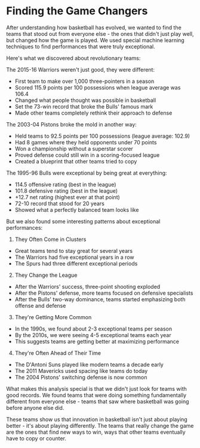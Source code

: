 # Finding the Game Changers

After understanding how basketball has evolved, we wanted to find the teams that stood out from everyone else - the ones that didn't just play well, but changed how the game is played. We used special machine learning techniques to find performances that were truly exceptional.

Here's what we discovered about revolutionary teams:

The 2015-16 Warriors weren't just good, they were different:
- First team to make over 1,000 three-pointers in a season
- Scored 115.9 points per 100 possessions when league average was 106.4
- Changed what people thought was possible in basketball
- Set the 73-win record that broke the Bulls' famous mark
- Made other teams completely rethink their approach to defense

The 2003-04 Pistons broke the mold in another way:
- Held teams to 92.5 points per 100 possessions (league average: 102.9)
- Had 8 games where they held opponents under 70 points
- Won a championship without a superstar scorer
- Proved defense could still win in a scoring-focused league
- Created a blueprint that other teams tried to copy

The 1995-96 Bulls were exceptional by being great at everything:
- 114.5 offensive rating (best in the league)
- 101.8 defensive rating (best in the league)
- +12.7 net rating (highest ever at that point)
- 72-10 record that stood for 20 years
- Showed what a perfectly balanced team looks like

But we also found some interesting patterns about exceptional performances:

1. They Often Come in Clusters
- Great teams tend to stay great for several years
- The Warriors had five exceptional years in a row
- The Spurs had three different exceptional periods

2. They Change the League
- After the Warriors' success, three-point shooting exploded
- After the Pistons' defense, more teams focused on defensive specialists
- After the Bulls' two-way dominance, teams started emphasizing both offense and defense

3. They're Getting More Common
- In the 1990s, we found about 2-3 exceptional teams per season
- By the 2010s, we were seeing 4-5 exceptional teams each year
- This suggests teams are getting better at maximizing performance

4. They're Often Ahead of Their Time
- The D'Antoni Suns played like modern teams a decade early
- The 2011 Mavericks used spacing like teams do today
- The 2004 Pistons' switching defense is now common

What makes this analysis special is that we didn't just look for teams with good records. We found teams that were doing something fundamentally different from everyone else - teams that saw where basketball was going before anyone else did.

These teams show us that innovation in basketball isn't just about playing better - it's about playing differently. The teams that really change the game are the ones that find new ways to win, ways that other teams eventually have to copy or counter.
